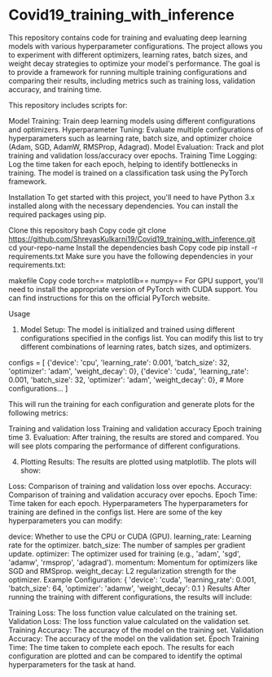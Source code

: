 # Covid19_training_with_inference

This repository contains code for training and evaluating deep learning models with various hyperparameter configurations. The project allows you to experiment with different optimizers, learning rates, batch sizes, and weight decay strategies to optimize your model's performance. The goal is to provide a framework for running multiple training configurations and comparing their results, including metrics such as training loss, validation accuracy, and training time.

This repository includes scripts for:

Model Training: Train deep learning models using different configurations and optimizers.
Hyperparameter Tuning: Evaluate multiple configurations of hyperparameters such as learning rate, batch size, and optimizer choice (Adam, SGD, AdamW, RMSProp, Adagrad).
Model Evaluation: Track and plot training and validation loss/accuracy over epochs.
Training Time Logging: Log the time taken for each epoch, helping to identify bottlenecks in training.
The model is trained on a classification task using the PyTorch framework.

Installation
To get started with this project, you'll need to have Python 3.x installed along with the necessary dependencies. You can install the required packages using pip.

Clone this repository
bash
Copy code
git clone https://github.com/ShreyasKulkarni19/Covid19_training_with_inference.git
cd your-repo-name
Install the dependencies
bash
Copy code
pip install -r requirements.txt
Make sure you have the following dependencies in your requirements.txt:

makefile
Copy code
torch==<version>
matplotlib==<version>
numpy==<version>
For GPU support, you'll need to install the appropriate version of PyTorch with CUDA support. You can find instructions for this on the official PyTorch website.

Usage
1. Model Setup:
The model is initialized and trained using different configurations specified in the configs list. You can modify this list to try different combinations of learning rates, batch sizes, and optimizers.

configs = [
    {'device': 'cpu', 'learning_rate': 0.001, 'batch_size': 32, 'optimizer': 'adam', 'weight_decay': 0},
    {'device': 'cuda', 'learning_rate': 0.001, 'batch_size': 32, 'optimizer': 'adam', 'weight_decay': 0},
    # More configurations...
]


This will run the training for each configuration and generate plots for the following metrics:

Training and validation loss
Training and validation accuracy
Epoch training time
3. Evaluation:
After training, the results are stored and compared. You will see plots comparing the performance of different configurations.

4. Plotting Results:
The results are plotted using matplotlib. The plots will show:

Loss: Comparison of training and validation loss over epochs.
Accuracy: Comparison of training and validation accuracy over epochs.
Epoch Time: Time taken for each epoch.
Hyperparameters
The hyperparameters for training are defined in the configs list. Here are some of the key hyperparameters you can modify:

device: Whether to use the CPU or CUDA (GPU).
learning_rate: Learning rate for the optimizer.
batch_size: The number of samples per gradient update.
optimizer: The optimizer used for training (e.g., 'adam', 'sgd', 'adamw', 'rmsprop', 'adagrad').
momentum: Momentum for optimizers like SGD and RMSprop.
weight_decay: L2 regularization strength for the optimizer.
Example Configuration:
{
    'device': 'cuda',
    'learning_rate': 0.001,
    'batch_size': 64,
    'optimizer': 'adamw',
    'weight_decay': 0.1
}
Results
After running the training with different configurations, the results will include:

Training Loss: The loss function value calculated on the training set.
Validation Loss: The loss function value calculated on the validation set.
Training Accuracy: The accuracy of the model on the training set.
Validation Accuracy: The accuracy of the model on the validation set.
Epoch Training Time: The time taken to complete each epoch.
The results for each configuration are plotted and can be compared to identify the optimal hyperparameters for the task at hand.
